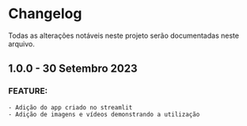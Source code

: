 # Changelog
Todas as alterações notáveis neste projeto serão documentadas neste arquivo.

## 1.0.0 - 30 Setembro 2023

### FEATURE:
    - Adição do app criado no streamlit
    - Adição de imagens e vídeos demonstrando a utilização